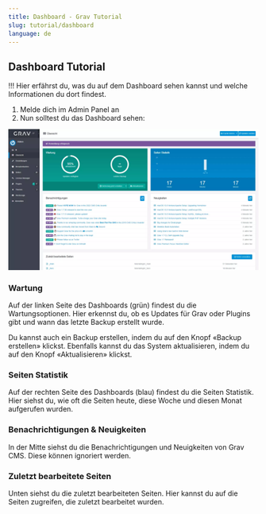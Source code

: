 ```yaml
---
title: Dashboard - Grav Tutorial
slug: tutorial/dashboard
language: de
---
```


## Dashboard Tutorial

!!! Hier erfährst du, was du auf dem Dashboard sehen kannst und welche Informationen du dort findest.

1. Melde dich im Admin Panel an
2. Nun solltest du das Dashboard sehen:

![Screenshot Dashboard](dashboard.webp)

### Wartung

Auf der linken Seite des Dashboards (grün) findest du die Wartungsoptionen. Hier erkennst du, ob es Updates für Grav oder Plugins gibt und wann das letzte Backup erstellt wurde.

Du kannst auch ein Backup erstellen, indem du auf den Knopf «Backup erstellen» klickst. Ebenfalls kannst du das System aktualisieren, indem du auf den Knopf «Aktualisieren» klickst.

### Seiten Statistik

Auf der rechten Seite des Dashboards (blau) findest du die Seiten Statistik. Hier siehst du, wie oft die Seiten heute, diese Woche und diesen Monat aufgerufen wurden.

### Benachrichtigungen & Neuigkeiten

In der Mitte siehst du die Benachrichtigungen und Neuigkeiten von Grav CMS. Diese können ignoriert werden.

### Zuletzt bearbeitete Seiten

Unten siehst du die zuletzt bearbeiteten Seiten. Hier kannst du auf die Seiten zugreifen, die zuletzt bearbeitet wurden.
